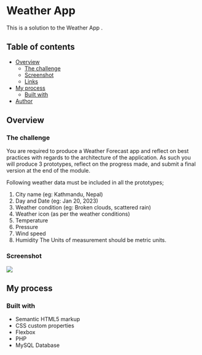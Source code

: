 # Weather App

This is a solution to the Weather App .

## Table of contents

- [Overview](#overview)
  - [The challenge](#the-challenge)
  - [Screenshot](#screenshot)
  - [Links](#links)
- [My process](#my-process)
  - [Built with](#built-with)
- [Author](#author)

## Overview

### The challenge

You are required to produce a Weather Forecast app and reflect on best practices with regards to the architecture of the application. As such you will produce 3 prototypes, reflect on the progress made, and submit a final version at the end of the module.

Following weather data must be included in all the prototypes;

1.  City name (eg: Kathmandu, Nepal)
2.  Day and Date (eg: Jan 20, 2023)
3.  Weather condition (eg: Broken clouds, scattered rain)
4.  Weather icon (as per the weather conditions)
5.  Temperature
6.  Pressure
7.  Wind speed
8.  Humidity
    The Units of measurement should be metric units.

### Screenshot

![](./icons/weather-app.png)


## My process

### Built with

- Semantic HTML5 markup
- CSS custom properties
- Flexbox
- PHP
- MySQL Database

